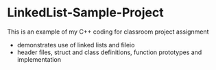 # LinkedList-Sample-Project
This is an example of my C++ coding for classroom project assignment
- demonstrates use of linked lists and fileio
- header files, struct and class definitions, function prototypes and implementation
